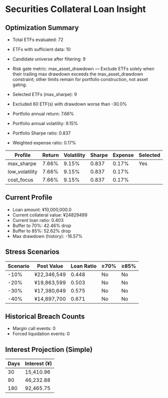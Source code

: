 # Securities Collateral Loan Insight

## Optimization Summary
- Total ETFs evaluated: 72
- ETFs with sufficient data: 10
- Candidate universe after filtering: 9
- Risk gate metric: max_asset_drawdown — Exclude ETFs solely when their trailing max drawdown exceeds the max_asset_drawdown constraint; other limits remain for portfolio construction, not asset gating.

- Selected ETFs (max_sharpe): 9
- Excluded 60 ETF(s) with drawdown worse than -30.0%
- Portfolio annual return: 7.66%
- Portfolio annual volatility: 9.15%
- Portfolio Sharpe ratio: 0.837
- Weighted expense ratio: 0.17%

| Profile | Return | Volatility | Sharpe | Expense | Selected |
| --- | --- | --- | --- | --- | --- |
| max_sharpe | 7.66% | 9.15% | 0.837 | 0.17% | Yes |
| low_volatility | 7.66% | 9.15% | 0.837 | 0.17% |  |
| cost_focus | 7.66% | 9.15% | 0.837 | 0.17% |  |

## Current Profile
- Loan amount: ¥10,000,000.0
- Current collateral value: ¥24829499
- Current loan ratio: 0.403
- Buffer to 70%: 42.46% drop
- Buffer to 85%: 52.62% drop
- Max drawdown (history): -16.57%

## Stress Scenarios
| Scenario | Post Value | Loan Ratio | ≥70% | ≥85% |
| --- | --- | --- | --- | --- |
| -10% | ¥22,346,549 | 0.448 | No | No |
| -20% | ¥19,863,599 | 0.503 | No | No |
| -30% | ¥17,380,649 | 0.575 | No | No |
| -40% | ¥14,897,700 | 0.671 | No | No |

## Historical Breach Counts
- Margin call events: 0
- Forced liquidation events: 0

## Interest Projection (Simple)
| Days | Interest (¥) |
| --- | --- |
| 30 | 15,410.96 |
| 90 | 46,232.88 |
| 180 | 92,465.75 |
